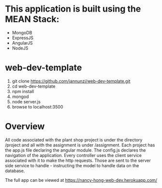 # This application is built using the MEAN Stack:

- MongoDB
- ExpressJS
- AngularJS
- NodeJS


# web-dev-template

1. git clone https://github.com/jannunzi/web-dev-template.git
1. cd web-dev-template
1. npm install
1. mongod
1. node server.js
1. browse to localhost:3500


# Overview

All code associated with the plant shop project is under the directory /project and all with the assignment is under /assignment. Each project has the app.js file declaring the angular module. The config.js declares the navigation of the application.
Every controller uses the client service associated with it to make the http requests. Those are sent to the server side service to handle - instructing the model to handle data on the database.

The full app can be viewed at https://nancy-hong-web-dev.herokuapp.com/


